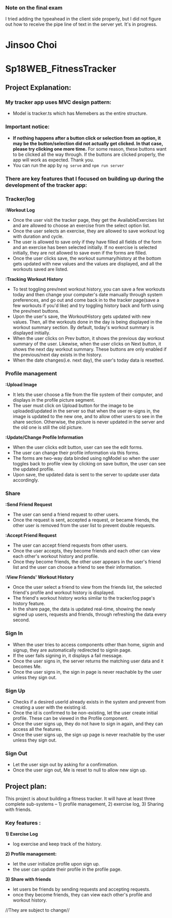 ### Note on the final exam
I tried adding the typeahead in the client side properly, but I did not figure out how to receive the pipe line of text in the server yet. It's in progress.


# Jinsoo Choi
# Sp18WEB_FitnessTracker 

## Project Explanation:

### My tracker app uses MVC design pattern:
- Model is tracker.ts which has Memebers as the entire structure.

### Important notice:
- **If nothing happens after a button click or selection from an option, it may be the button/selection did not actually get clicked. In that case, please try clicking one more time.** For some reason, these buttons want to be clicked all the way through. If the buttons are clicked properly, the app will work as expected. Thank you.
- You can run the app by ```ng serve``` and ```npm run server```

### There are key features that I focused on building up during the development of the tracker app:

### Tracker/log

**:Workout Log**

- Once the user visit the tracker page, they get the AvailableExercises list and are allowed to choose an exercise from the select option list. 
- Once the user selects an exercise, they are allowed to save workout log with duration and cycle.
- The user is allowed to save only if they have filled all fields of the form and an exercise has been selected initially. If no exercise is selected initially, they are not allowed to save even if the forms are filled.
- Once the user clicks save, the workout summary/history at the bottom gets updated with new values and the values are displayed, and all the workouts saved are listed.

**:Tracking Workout History**

- To test toggling prev/next workout history, you can save a few workouts today and then change your computer's date manually through system preferences, and go out and come back in to the tracker page(save a few workouts if you'd like) and try toggling history back and forth using the prev/next buttons.
- Upon the user's save, the WorkoutHistory gets updated with new values. Then, all the workouts done in the day is being displayed in the workout summary section. By default, today's workout summary is displayed initially.
- When the user clicks on Prev button, it shows the previous day workout summary of the user. Likewise, when the user clicks on Next button, it shows the next day workout summary. These buttons are only enabled if the previous/next day exists in the history.
- When the date changes(i.e. next day), the user's today data is resetted.

### Profile management

**:Upload Image**

- It lets the user choose a file from the file system of their computer, and displays in the profile picture segment.
- The user must click on Upload button for the image to be uploaded/updated in the server so that when the user re-signs in, the image is updated to the new one, and to allow other users to see in the share section. Otherwise, the picture is never updated in the server and the old one is still the old picture.

**:Update/Change Profile Information**

- When the user clicks edit button, user can see the edit forms. 
- The user can change their profile information via this forms.
- The forms are two-way data binded using ngModel so when the user toggles back to profile view by clicking on save button, the user can see the updated profile.
- Upon save, the updated data is sent to the server to update user data accordingly.

### Share 

**:Send Friend Request**

- The user can send a friend request to other users.
- Once the request is sent, accepted a request, or became friends, the other user is removed from the user list to prevent double requests.

**:Accept Friend Request**

- The user can accept friend requests from other users. 
- Once the user accepts, they become friends and each other can view each other's workout history and profile.
- Once they become friends, the other user appears in the user's friend list and the user can choose a friend to see their information.

**:View Friends' Workout History**

- Once the user select a friend to view from the friends list, the selected friend's profile and workout history is displayed.
- The friend's workout history works similar to the tracker/log page's history feature.
- In the share page, the data is updated real-time, showing the newly signed up users, requests and friends, through refreshing the data every second.

### Sign In
- When the user tries to access components other than home, signin and signup, they are automatically   redirected to signin page.
- If the user fails signing in, it displays a fail message.
- Once the user signs in, the server returns the matching user data and it becomes Me.
- Once the user signs in, the sign in page is never reachable by the user unless they sign out.

### Sign Up
- Checks if a desired userId already exists in the system and prevent from creating a user with the existing id.
- Once the id is confirmed to be non-existing, let the user create initial profile. These can be viewed in the Profile component.
- Once the user signs up, they do not have to sign in again, and they can access all the features.
- Once the user signs up, the sign up page is never reachable by the user unless they sign out.

### Sign Out
- Let the user sign out by asking for a confirmation.
- Once the user sign out, Me is reset to null to allow new sign up.



## Project plan:

This project is about building a fitness tracker. 
It will have at least three complete sub-systems – 1) profile management, 2) exercise log, 3) Sharing with friends. 

### Key features :
**1) Exercise Log**

- log exercise and keep track of the history.

**2) Profile management:**

- let the user initialize profile upon sign up.
- the user can update their profile in the profile page.

**3) Share with friends**

- let users be friends by sending requests and accepting requests.
- once they become friends, they can view each other's profile and workout history.

//They are subject to change//